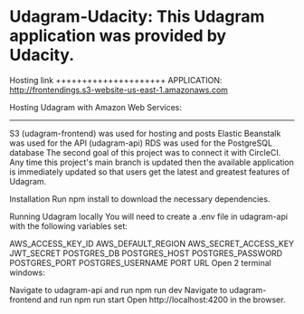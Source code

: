 Udagram-Udacity: This Udagram application was provided by Udacity.
====================
Hosting link
+++++++++++++++++++++
APPLICATION: 
http://frontendings.s3-website-us-east-1.amazonaws.com

Hosting Udagram with Amazon Web Services:
___________________________________
S3 (udagram-frontend) was used for hosting and posts
Elastic Beanstalk was used for the API (udagram-api)
RDS was used for the PostgreSQL database
The second goal of this project was to connect it with CircleCI. Any time this project's main branch is updated then the available application is immediately updated so that users get the latest and greatest features of Udagram.

Installation
Run npm install to download the necessary dependencies.

Running Udagram locally
You will need to create a .env file in udagram-api with the following variables set:

AWS_ACCESS_KEY_ID
AWS_DEFAULT_REGION
AWS_SECRET_ACCESS_KEY
JWT_SECRET
POSTGRES_DB
POSTGRES_HOST
POSTGRES_PASSWORD
POSTGRES_PORT
POSTGRES_USERNAME
PORT
URL
Open 2 terminal windows:

Navigate to udagram-api and run npm run dev
Navigate to udagram-frontend and run npm run start
Open http://localhost:4200 in the browser.

